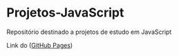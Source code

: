 # Projetos-JavaScript
 Repositório destinado a projetos de estudo em JavaScript
 
 Link do (<a href="https://phenrique01.github.io/Projetos-JavaScript/">GitHub Pages</a>)